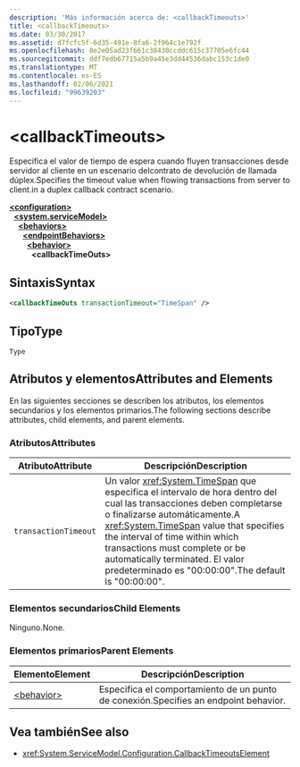 ```yaml
---
description: 'Más información acerca de: <callbackTimeouts>'
title: <callbackTimeouts>
ms.date: 03/30/2017
ms.assetid: d7fcfc5f-6d35-491e-8fa6-2f964c1e792f
ms.openlocfilehash: 8e2e05ad23f661c38430ccddc615c37705e6fc44
ms.sourcegitcommit: ddf7edb67715a5b9a45e3dd44536dabc153c1de0
ms.translationtype: MT
ms.contentlocale: es-ES
ms.lasthandoff: 02/06/2021
ms.locfileid: "99639203"
---
```

# \<callbackTimeouts>

<span data-ttu-id="32a31-102">Especifica el valor de tiempo de espera cuando fluyen transacciones desde servidor al cliente en un escenario delcontrato de devolución de llamada dúplex.</span><span class="sxs-lookup"><span data-stu-id="32a31-102">Specifies the timeout value when flowing transactions from server to client.in a duplex callback contract scenario.</span></span>  
  
[**\<configuration>**](../configuration-element.md)\
&nbsp;&nbsp;[**\<system.serviceModel>**](system-servicemodel.md)\
&nbsp;&nbsp;&nbsp;&nbsp;[**\<behaviors>**](behaviors.md)\
&nbsp;&nbsp;&nbsp;&nbsp;&nbsp;&nbsp;[**\<endpointBehaviors>**](endpointbehaviors.md)\
&nbsp;&nbsp;&nbsp;&nbsp;&nbsp;&nbsp;&nbsp;&nbsp;[**\<behavior>**](behavior-of-endpointbehaviors.md)\
&nbsp;&nbsp;&nbsp;&nbsp;&nbsp;&nbsp;&nbsp;&nbsp;&nbsp;&nbsp;**\<callbackTimeOuts>**  
  
## <a name="syntax"></a><span data-ttu-id="32a31-103">Sintaxis</span><span class="sxs-lookup"><span data-stu-id="32a31-103">Syntax</span></span>  
  
```xml  
<callbackTimeOuts transactionTimeout="TimeSpan" />
```  
  
## <a name="type"></a><span data-ttu-id="32a31-104">Tipo</span><span class="sxs-lookup"><span data-stu-id="32a31-104">Type</span></span>  

 `Type`  
  
## <a name="attributes-and-elements"></a><span data-ttu-id="32a31-105">Atributos y elementos</span><span class="sxs-lookup"><span data-stu-id="32a31-105">Attributes and Elements</span></span>  

 <span data-ttu-id="32a31-106">En las siguientes secciones se describen los atributos, los elementos secundarios y los elementos primarios.</span><span class="sxs-lookup"><span data-stu-id="32a31-106">The following sections describe attributes, child elements, and parent elements.</span></span>  
  
### <a name="attributes"></a><span data-ttu-id="32a31-107">Atributos</span><span class="sxs-lookup"><span data-stu-id="32a31-107">Attributes</span></span>  
  
|<span data-ttu-id="32a31-108">Atributo</span><span class="sxs-lookup"><span data-stu-id="32a31-108">Attribute</span></span>|<span data-ttu-id="32a31-109">Descripción</span><span class="sxs-lookup"><span data-stu-id="32a31-109">Description</span></span>|  
|---------------|-----------------|  
|`transactionTimeout`|<span data-ttu-id="32a31-110">Un valor <xref:System.TimeSpan> que especifica el intervalo de hora dentro del cual las transacciones deben completarse o finalizarse automáticamente.</span><span class="sxs-lookup"><span data-stu-id="32a31-110">A <xref:System.TimeSpan> value that specifies the interval of time within which transactions must complete or be automatically terminated.</span></span> <span data-ttu-id="32a31-111">El valor predeterminado es "00:00:00".</span><span class="sxs-lookup"><span data-stu-id="32a31-111">The default is "00:00:00".</span></span>|  
  
### <a name="child-elements"></a><span data-ttu-id="32a31-112">Elementos secundarios</span><span class="sxs-lookup"><span data-stu-id="32a31-112">Child Elements</span></span>  

 <span data-ttu-id="32a31-113">Ninguno.</span><span class="sxs-lookup"><span data-stu-id="32a31-113">None.</span></span>  
  
### <a name="parent-elements"></a><span data-ttu-id="32a31-114">Elementos primarios</span><span class="sxs-lookup"><span data-stu-id="32a31-114">Parent Elements</span></span>  
  
|<span data-ttu-id="32a31-115">Elemento</span><span class="sxs-lookup"><span data-stu-id="32a31-115">Element</span></span>|<span data-ttu-id="32a31-116">Descripción</span><span class="sxs-lookup"><span data-stu-id="32a31-116">Description</span></span>|  
|-------------|-----------------|  
|[\<behavior>](behavior-of-endpointbehaviors.md)|<span data-ttu-id="32a31-117">Especifica el comportamiento de un punto de conexión.</span><span class="sxs-lookup"><span data-stu-id="32a31-117">Specifies an endpoint behavior.</span></span>|  
  
## <a name="see-also"></a><span data-ttu-id="32a31-118">Vea también</span><span class="sxs-lookup"><span data-stu-id="32a31-118">See also</span></span>

- <xref:System.ServiceModel.Configuration.CallbackTimeoutsElement>
